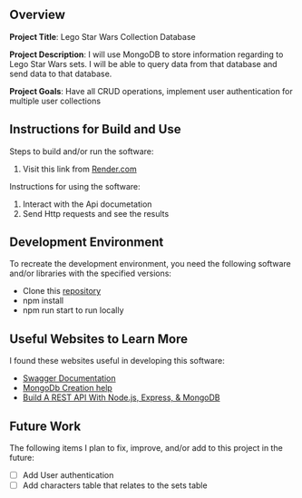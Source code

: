## Overview

**Project Title**: Lego Star Wars Collection Database

**Project Description**: I will use MongoDB to store information regarding to Lego Star Wars sets. I will be able to query data from that database and send data to that database.

**Project Goals**: Have all CRUD operations, implement user authentication for multiple user collections

## Instructions for Build and Use

Steps to build and/or run the software:

1. Visit this link from [Render.com](https://lego-sw-collection.onrender.com/api-docs/)


Instructions for using the software:

1. Interact with the Api documetation
2. Send Http requests and see the results

## Development Environment 

To recreate the development environment, you need the following software and/or libraries with the specified versions:

* Clone this [repository](https://github.com/cosmo4/mongodb-lego-sw)
* npm install
* npm run start to run locally

## Useful Websites to Learn More

I found these websites useful in developing this software:

* [Swagger Documentation](https://swagger.io/docs/open-source-tools/swagger-ui/usage/installation/)
* [MongoDb Creation help](https://www.geeksforgeeks.org/how-to-create-database-collection-in-mongodb/)
* [Build A REST API With Node.js, Express, & MongoDB](https://www.youtube.com/watch?v=fgTGADljAeg)

## Future Work

The following items I plan to fix, improve, and/or add to this project in the future:

* [ ] Add User authentication
* [ ] Add characters table that relates to the sets table
